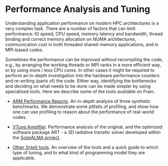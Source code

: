 # Performance Analysis and Tuning

Understanding application performance on modern HPC architectures
is a very complex task. There are a number of factors that can limit
performance: IO speed, CPU speed, memory latency and bandwidth, thread
binding and correct memory allocation on NUMA architectures,
communication cost in both threaded shared-memory applications, and
in MPI-based codes.

Sometimes the performance can be improved without recompiling the code,
e.g., by arranging the working threads or MPI ranks in a more
efficient way, or by using more / less CPU cores. In other cases it
might be required to perform an in-depth investigation into
the hardware performance counters and re-writing (parts of) the
code. Either way, identifying the bottlenecks and deciding on what
needs to be done can be made simpler by using specialized tools. Here
we describe some of the tools available on Fram. 

* [ARM Performance Reports](arm_perf.md). An in-depth analysis of
  three synthetic benchmarks. We demonstrate some pitfalls of
  profiling, and show how one can use profiling to reason about the
  performance of real-world codes.
  
* [VTune Amplifier](vtune.md). Performance analysis of the
  original, and the optimized software package ART - a 3D radiative
  transfer solver developed within the [SolarALMA
  project](https://www.mn.uio.no/astro/english/research/projects/solaralma/). 
  
* [Other (Intel) tools](tuning.md). An overview of the tools and
  a quick guide to which type of tuning, and to what kind of programming
  model they are applicable.
